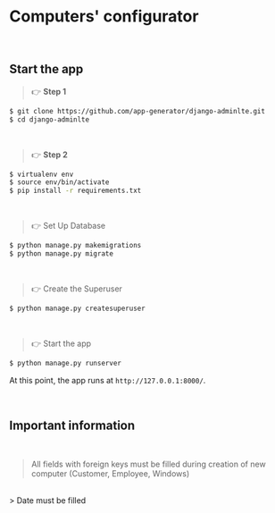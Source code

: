# Computers' configurator

<br />

## Start the app 

> 👉 **Step 1** 

```bash
$ git clone https://github.com/app-generator/django-adminlte.git
$ cd django-adminlte
```
<br />

> 👉 **Step 2** 

```bash
$ virtualenv env
$ source env/bin/activate
$ pip install -r requirements.txt
```

<br />

> 👉 Set Up Database

```bash
$ python manage.py makemigrations
$ python manage.py migrate
```

<br />

> 👉 Create the Superuser

```bash
$ python manage.py createsuperuser
```

<br />

> 👉 Start the app

```bash
$ python manage.py runserver
```

At this point, the app runs at `http://127.0.0.1:8000/`. 

<br />

## Important information

<br />

> All fields with foreign keys must be filled during creation of new computer (Customer, Employee, Windows)
<br />
> Date must be filled
